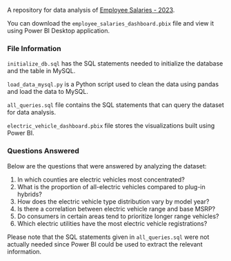 A repository for data analysis of [Employee Salaries - 2023](https://catalog.data.gov/dataset/employee-salaries-2023).

You can download the `employee_salaries_dashboard.pbix` file and view it using Power BI Desktop application.

### File Information

`initialize_db.sql` has the SQL statements needed to initialize the database and the table in MySQL.

`load_data_mysql.py` is a Python script used to clean the data using pandas and load the data to MySQL.

`all_queries.sql` file contains the SQL statements that can query the dataset for data analysis.

`electric_vehicle_dashboard.pbix` file stores the visualizations built using Power BI.

### Questions Answered

Below are the questions that were answered by analyzing the dataset:
1. In which counties are electric vehicles most concentrated?
2. What is the proportion of all-electric vehicles compared to plug-in hybrids?
3. How does the electric vehicle type distribution vary by model year?
4. Is there a correlation between electric vehicle range and base MSRP?
5. Do consumers in certain areas tend to prioritize longer range vehicles?
6. Which electric utilities have the most electric vehicle registrations?

Please note that the SQL statements given in `all_queries.sql` were not actually needed since Power BI could be used to extract the relevant information.
